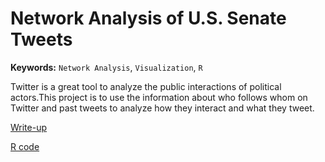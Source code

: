# Network Analysis of U.S. Senate Tweets

**Keywords:** `Network Analysis`, `Visualization`, `R`

Twitter is a great tool to analyze the public interactions of political actors.This project is to use the information about who follows whom on Twitter and past tweets to analyze how they interact and what they tweet.

[Write-up](https://yidatadive.com/senators_twitter.html)

[R code](https://yialpha.github.io/network-analysis-twitter/)

